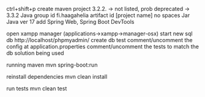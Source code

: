 ctrl+shift+p
create maven project
3.2.2. -> not listed, prob deprecated -> 3.3.2
Java
group id fi.haagahelia
artifact id [project name] no spaces
Jar
Java ver 17
add Spring Web, Spring Boot DevTools

open xampp manager (applications->xampp->manager-osx)
start new sql db
http://localhost/phpmyadmin/
create db test
comment/uncomment the config at application.properties
comment/uncomment the tests to match the db solution being used

running maven
mvn spring-boot:run

reinstall dependencies
mvn clean install

run tests
mvn clean test
